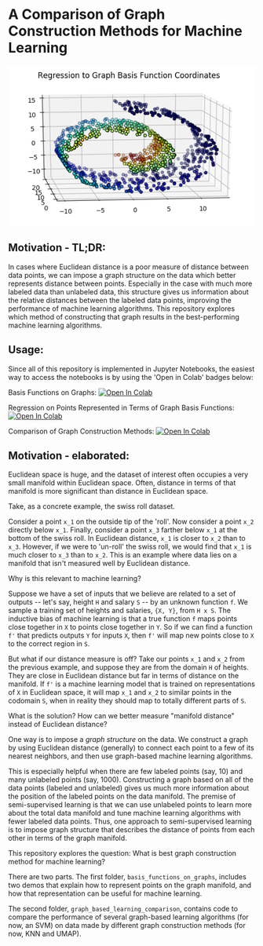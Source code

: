 # A Comparison of Graph Construction Methods for Machine Learning

![alt text](basis_functions_on_graphs/regress.png)

## Motivation - TL;DR:

In cases where Euclidean distance is a poor measure of distance between data points, we can impose a graph structure on the data which better represents distance between points. Especially in the case with much more labeled data than unlabeled data, this structure gives us information about the relative distances between the labeled data points, improving the performance of machine learning algorithms. This repository explores which method of constructing that graph results in the best-performing machine learning algorithms.

## Usage:

Since all of this repository is implemented in Jupyter Notebooks, the easiest way to access the notebooks is by using the 'Open in Colab' badges below:

Basis Functions on Graphs: [![Open In Colab](https://colab.research.google.com/assets/colab-badge.svg)](https://colab.research.google.com/github/jastern33/graph-construction-semi-supervised/blob/master/basis_functions_on_graphs/VisualizingBasisFunctionsOnGraphs.ipynb)

Regression on Points Represented in Terms of Graph Basis Functions: [![Open In Colab](https://colab.research.google.com/assets/colab-badge.svg)](https://colab.research.google.com/github/jastern33/graph-construction-semi-supervised/blob/master/basis_functions_on_graphs/graph_regression.ipynb)

Comparison of Graph Construction Methods: [![Open In Colab](https://colab.research.google.com/assets/colab-badge.svg)](https://colab.research.google.com/github/jastern33/graph-construction-semi-supervised/blob/master/graph_based_learning_comparison/learning_on_graphs.ipynb)

## Motivation - elaborated:

Euclidean space is huge, and the dataset of interest often occupies a very small manifold within Euclidean space. Often, distance in terms of that manifold is more significant than distance in Euclidean space.

Take, as a concrete example, the swiss roll dataset.

Consider a point `x_1` on the outside tip of the 'roll'. Now consider a point `x_2` directly below `x_1`. Finally, consider a point `x_3` farther below `x_1` at the bottom of the swiss roll. In Euclidean distance, `x_1` is closer to `x_2` than to `x_3`. However, if we were to 'un-roll' the swiss roll, we would find that `x_1` is much closer to `x_3` than to `x_2`. This is an example where data lies on a manifold that isn't measured well by Euclidean distance.

Why is this relevant to machine learning?

Suppose we have a set of inputs that we believe are related to a set of outputs -- let's say, height `H` and salary `S` -- by an unknown function `f`. We sample a training set of heights and salaries, `{X, Y}`, from `H x S`. The inductive bias of machine learning is that a true function `f` maps points close together in `X` to points close together in `Y`. So if we can find a function `f'` that predicts outputs `Y` for inputs `X`, then `f'` will map new points close to `X` to the correct region in `S`.

But what if our distance measure is off? Take our points `x_1` and `x_2` from the previous example, and suppose they are from the domain `H` of heights. They are close in Euclidean distance but far in terms of distance on the manifold. If `f'` is a machine learning model that is trained on representations of `X` in Euclidean space, it will map `x_1` and `x_2` to similar points in the codomain `S`, when in reality they should map to totally different parts of `S`.

What is the solution? How can we better measure "manifold distance" instead of Euclidean distance?

One way is to impose a *graph structure* on the data. We construct a graph by using Euclidean distance (generally) to connect each point to a few of its nearest neighbors, and then use graph-based machine learning algorithms.

This is especially helpful when there are few labeled points (say, 10) and many unlabeled points (say, 1000). Constructing a graph based on all of the data points (labeled and unlabeled) gives us much more information about the position of the labeled points on the data manifold. The premise of semi-supervised learning is that we can use unlabeled points to learn more about the total data manifold and tune machine learning algorithms with fewer labeled data points. Thus, one approach to semi-supervised learning is to impose graph structure that describes the distance of points from each other in terms of the graph manifold.

This repository explores the question: What is best graph construction method for machine learning? 

There are two parts. The first folder, `basis_functions_on_graphs`, includes two demos that explain how to represent points on the graph manifold, and how that representation can be useful for machine learning.

The second folder, `graph_based_learning_comparison`, contains code to compare the performance of several graph-based learning algorithms (for now, an SVM) on data made by different graph construction methods (for now, KNN and UMAP).
